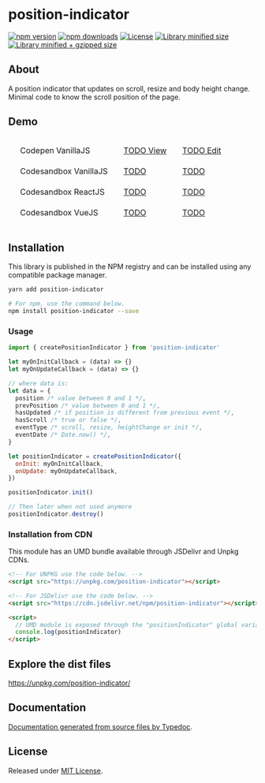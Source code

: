 # position-indicator

[![npm version](https://img.shields.io/npm/v/position-indicator.svg?style=flat-square)](https://www.npmjs.com/package/position-indicator)
[![npm downloads](https://img.shields.io/npm/dm/position-indicator.svg?style=flat-square)](https://www.npmjs.com/package/position-indicator)
[![License](https://badgen.net/github/license/kunukn/position-indicator)](./LICENSE)
[![Library minified size](https://badgen.net/bundlephobia/min/position-indicator)](https://bundlephobia.com/result?p=position-indicator)
[![Library minified + gzipped size](https://badgen.net/bundlephobia/minzip/position-indicator)](https://bundlephobia.com/result?p=position-indicator)

## About

A position indicator that updates on scroll, resize and body height change.<br/>
Minimal code to know the scroll position of the page.

## Demo

<table style="border-spacing: 16px;border-collapse: separate;">

<tr>
<td>Codepen VanillaJS</td>
<td><a href="#" target="_blank" rel="noopener noreferrer">TODO View</a></td>
<td><a href="#" target="_blank" rel="noopener noreferrer">TODO Edit</a></td>
</tr>

<tr>
<td>Codesandbox VanillaJS</td>
<td><a href="#" target="_blank" rel="noopener noreferrer">TODO</a></td>
<td><a href="#" target="_blank" rel="noopener noreferrer">TODO</a></td>
</tr>

<tr>
<td>Codesandbox ReactJS</td>
<td><a href="#" target="_blank" rel="noopener noreferrer">TODO</a></td>
<td><a href="#" target="_blank" rel="noopener noreferrer">TODO</a></td>
</tr>

<tr>
<td>Codesandbox VueJS</td>
<td><a href="#" target="_blank" rel="noopener noreferrer">TODO</a></td>
<td><a href="#" target="_blank" rel="noopener noreferrer">TODO</a></td>
</tr>

</table>

## Installation

This library is published in the NPM registry and can be installed using any compatible package manager.

```sh
yarn add position-indicator

# For npm, use the command below.
npm install position-indicator --save
```

### Usage

```js
import { createPositionIndicator } from 'position-indicator'

let myOnInitCallback = (data) => {}
let myOnUpdateCallback = (data) => {}

// where data is:
let data = {
  position /* value between 0 and 1 */,
  prevPosition /* value between 0 and 1 */,
  hasUpdated /* if position is different from previous event */,
  hasScroll /* true or false */,
  eventType /* scroll, resize, heightChange or init */,
  eventDate /* Date.now() */,
}

let positionIndicator = createPositionIndicator({
  onInit: myOnInitCallback,
  onUpdate: myOnUpdateCallback,
})

positionIndicator.init()

// Then later when not used anymore
positionIndicator.destroy()
```

### Installation from CDN

This module has an UMD bundle available through JSDelivr and Unpkg CDNs.

```html
<!-- For UNPKG use the code below. -->
<script src="https://unpkg.com/position-indicator"></script>

<!-- For JSDelivr use the code below. -->
<script src="https://cdn.jsdelivr.net/npm/position-indicator"></script>

<script>
  // UMD module is exposed through the "positionIndicator" global variable.
  console.log(positionIndicator)
</script>
```

## Explore the dist files

https://unpkg.com/position-indicator/

## Documentation

[Documentation generated from source files by Typedoc](./docs/README.md).

## License

Released under [MIT License](./LICENSE).
